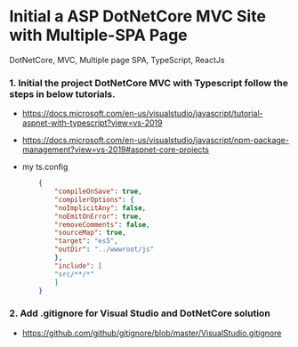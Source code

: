 # Initial a ASP DotNetCore MVC Site with  Multiple-SPA Page

DotNetCore, MVC, Multiple page SPA, TypeScript, ReactJs

### 1. Initial the project DotNetCore MVC with Typescript follow the steps in below tutorials.

- <https://docs.microsoft.com/en-us/visualstudio/javascript/tutorial-aspnet-with-typescript?view=vs-2019>
- <https://docs.microsoft.com/en-us/visualstudio/javascript/npm-package-management?view=vs-2019#aspnet-core-projects>
- my ts.config

    ```json
        {
            "compileOnSave": true,
            "compilerOptions": {
            "noImplicitAny": false,
            "noEmitOnError": true,
            "removeComments": false,
            "sourceMap": true,
            "target": "es5",
            "outDir": "../wwwroot/js"
            },
            "include": [
            "src/**/*"
            ]
        }   
    ```

### 2. Add .gitignore for Visual Studio and DotNetCore solution

- <https://github.com/github/gitignore/blob/master/VisualStudio.gitignore>

